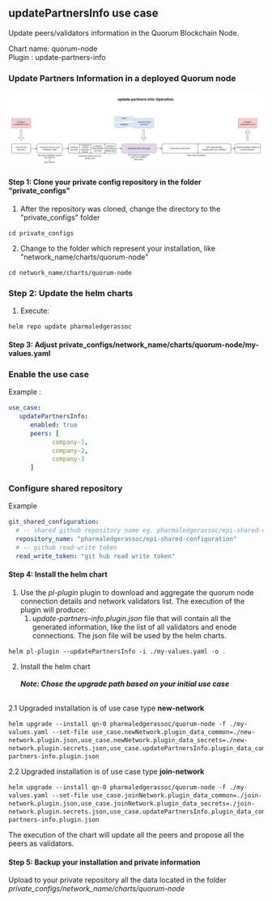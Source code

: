 

## updatePartnersInfo use case

Update peers/validators information in the Quorum Blockchain Node. 

Chart name: quorum-node <br/>
Plugin : update-partners-info

### Update Partners Information in a deployed Quorum node

![](update-partners-info.jpg)

#### Step 1: Clone your private config repository in the folder "private_configs"


1. After the repository was cloned, change the directory to the "private_configs" folder
```shell
cd private_configs
```
2. Change to the folder which represent your installation, like "network_name/charts/quorum-node"
```shell
cd network_name/charts/quorum-node
```

### Step 2: Update the helm charts

1. Execute:
```shell
helm repo update pharmaledgerassoc
```

#### Step 3: Adjust private_configs/network_name/charts/quorum-node/my-values.yaml


### Enable the use case
Example :
```yaml
use_case:
   updatePartnersInfo:
      enabled: true
      peers: [
            company-1,
            company-2,
            company-3
      ]
```

### Configure shared repository
Example
```yaml
git_shared_configuration:
  # -- shared github repository name eg. pharmaledgerassoc/epi-shared-configuration
  repository_name: "pharmaledgerassoc/epi-shared-configuration"
  # -- github read-write token
  read_write_token: "git hub read write token"
```


#### Step 4: Install the helm chart

1. Use the _pl-plugin_ plugin to download and aggregate the quorum node connection details and network validators list. 
   The execution of the plugin will produce:
   1. _update-partners-info.plugin.json_ file that will contain all the generated information, like the list of all validators and enode connections. The json file will be used by the helm charts.
   
```shell
helm pl-plugin --updatePartnersInfo -i ./my-values.yaml -o .
```

2. Install the helm chart 
<br/><br/>***Note: Chose the upgrade path based on your initial use case***<br/><br/>
   
2.1 Upgraded installation is of use case type **new-network**
  
```shell
helm upgrade --install qn-0 pharmaledgerassoc/quorum-node -f ./my-values.yaml --set-file use_case.newNetwork.plugin_data_common=./new-network.plugin.json,use_case.newNetwork.plugin_data_secrets=./new-network.plugin.secrets.json,use_case.updatePartnersInfo.plugin_data_common=./update-partners-info.plugin.json
```

2.2 Upgraded installation is of use case type **join-network**

```shell
helm upgrade --install qn-0 pharmaledgerassoc/quorum-node -f ./my-values.yaml --set-file use_case.joinNetwork.plugin_data_common=./join-network.plugin.json,use_case.joinNetwork.plugin_data_secrets=./join-network.plugin.secrets.json,use_case.updatePartnersInfo.plugin_data_common=./update-partners-info.plugin.json
```

The execution of the chart will update all the peers and propose all the peers as validators.

#### Step 5: Backup your installation and private information

Upload to your private repository all the data located in the folder _private_configs/network_name/charts/quorum-node_


